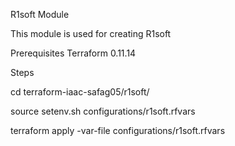 R1soft Module

This module is used for creating R1soft

Prerequisites
Terraform 0.11.14




Steps

cd terraform-iaac-safag05/r1soft/


source setenv.sh configurations/r1soft.rfvars

terraform apply -var-file configurations/r1soft.rfvars
